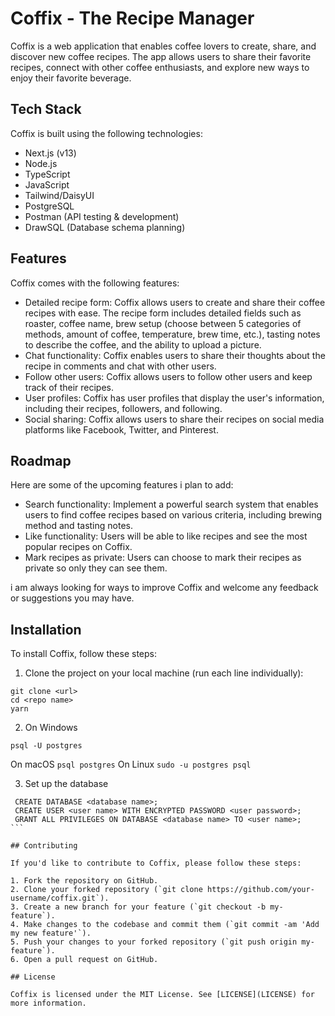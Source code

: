 # Coffix - The Recipe Manager

Coffix is a web application that enables coffee lovers to create, share, and discover new coffee recipes. 
The app allows users to share their favorite recipes, connect with other coffee enthusiasts, and explore new ways to enjoy their favorite beverage.

## Tech Stack

Coffix is built using the following technologies:

- Next.js (v13)
- Node.js
- TypeScript
- JavaScript
- Tailwind/DaisyUI
- PostgreSQL
- Postman (API testing & development)
- DrawSQL (Database schema planning)

## Features

Coffix comes with the following features:

- Detailed recipe form: Coffix allows users to create and share their coffee recipes with ease. The recipe form includes detailed fields such as roaster,     coffee name, brew setup (choose between 5 categories of methods, amount of coffee, temperature, brew time, etc.), tasting notes to describe the coffee,     and the ability to upload a picture.
- Chat functionality: Coffix enables users to share their thoughts about the recipe in comments and chat with other users.
- Follow other users: Coffix allows users to follow other users and keep track of their recipes.
- User profiles: Coffix has user profiles that display the user's information, including their recipes, followers, and following.
- Social sharing: Coffix allows users to share their recipes on social media platforms like Facebook, Twitter, and Pinterest.

## Roadmap

Here are some of the upcoming features i plan to add:

- Search functionality: Implement a powerful search system that enables users to find coffee recipes based on various criteria, including brewing method     and tasting notes.
- Like functionality: Users will be able to like recipes and see the most popular recipes on Coffix.
- Mark recipes as private: Users can choose to mark their recipes as private so only they can see them.

i am always looking for ways to improve Coffix and welcome any feedback or suggestions you may have. 

## Installation

To install Coffix, follow these steps:

1. Clone the project on your local machine (run each line individually): 
  ```
  git clone <url>
  cd <repo name>
  yarn
  ```
     
2. On Windows
  ```
  psql -U postgres
  ```
  On macOS 
   ```psql postgres```
  On Linux 
   ```sudo -u postgres psql```
   
3. Set up the database 
  ````
   CREATE DATABASE <database name>;
   CREATE USER <user name> WITH ENCRYPTED PASSWORD <user password>;
   GRANT ALL PRIVILEGES ON DATABASE <database name> TO <user name>;
```

## Contributing

If you'd like to contribute to Coffix, please follow these steps:

1. Fork the repository on GitHub.
2. Clone your forked repository (`git clone https://github.com/your-username/coffix.git`).
3. Create a new branch for your feature (`git checkout -b my-feature`).
4. Make changes to the codebase and commit them (`git commit -am 'Add my new feature'`).
5. Push your changes to your forked repository (`git push origin my-feature`).
6. Open a pull request on GitHub.

## License

Coffix is licensed under the MIT License. See [LICENSE](LICENSE) for more information.
